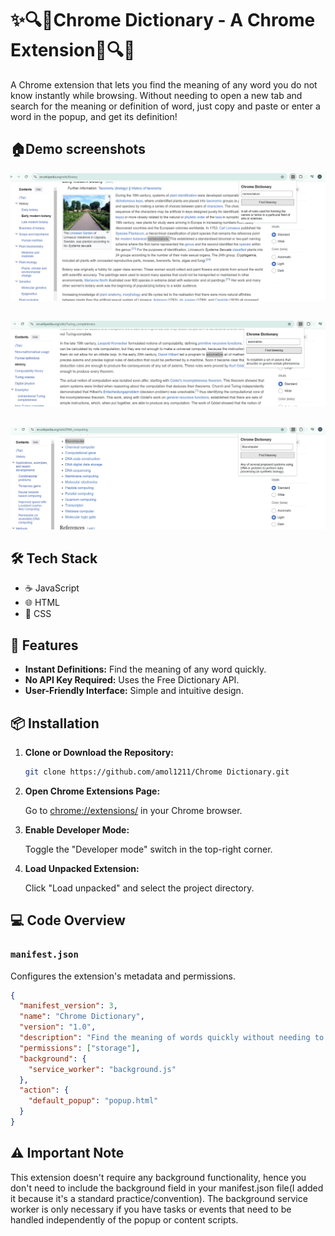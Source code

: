 # ✨🔍🧠Chrome Dictionary - A Chrome Extension🧠🔍✨

A Chrome extension that lets you find the meaning of any word you do not know instantly while browsing. Without needing to open a new tab and search for the meaning or definition of word, just copy and paste or enter a word in the popup, and get its definition!

## 🏠Demo screenshots

![Screenshot 1](./Images/ChromeDictionary_Screenshot.png)

##

![Screenshot 2](./Images/ChromeDictionary_Screenshot2.png)

##

![Screenshot 3](./Images/ChromeDictionary_Screenshot3.png)

## 🛠️ Tech Stack

- ☕ JavaScript
- 🌐 HTML
- 🎨 CSS

## 🚀 Features

- **Instant Definitions:** Find the meaning of any word quickly.
- **No API Key Required:** Uses the Free Dictionary API.
- **User-Friendly Interface:** Simple and intuitive design.

## 📦 Installation

1. **Clone or Download the Repository:**

   ```bash
   git clone https://github.com/amol1211/Chrome Dictionary.git
   ```

2. **Open Chrome Extensions Page:**

   Go to [chrome://extensions/](chrome://extensions/) in your Chrome browser.

3. **Enable Developer Mode:**

   Toggle the "Developer mode" switch in the top-right corner.

4. **Load Unpacked Extension:**

   Click "Load unpacked" and select the project directory.

## 💻 Code Overview

### `manifest.json`

Configures the extension's metadata and permissions.

```json
{
  "manifest_version": 3,
  "name": "Chrome Dictionary",
  "version": "1.0",
  "description": "Find the meaning of words quickly without needing to switch or open a new tab and search for meaning/definition of word.",
  "permissions": ["storage"],
  "background": {
    "service_worker": "background.js"
  },
  "action": {
    "default_popup": "popup.html"
  }
}
```

## ⚠️ Important Note

This extension doesn't require any background functionality, hence you don't need to include the background field in your manifest.json file(I added it because it's a standard practice/convention). The background service worker is only necessary if you have tasks or events that need to be handled independently of the popup or content scripts.
